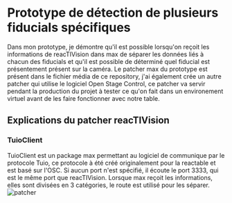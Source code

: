 # Prototype de détection de plusieurs fiducials spécifiques

Dans mon prototype, je démontre qu'il est possible lorsqu'on reçoit les informations de reacTIVision dans max de séparer les données liés à chacun des fiducials et qu'il est possible de déterminé quel fiducial est présentement présent sur la caméra. Le patcher max du prototype est présent dans le fichier média de ce repository, j'ai également crée un autre patcher qui utilise le logiciel Open Stage Control, ce patcher va servir pendant la production du projet à tester ce qu'on fait dans un environement virtuel avant de les faire fonctionner avec notre table.

## Explications du patcher reacTIVision

### TuioClient

TuioClient est un package max permettant au logiciel de communique par le protocole Tuio, ce protocole à été créé originalement pour la reactable et est basé sur l'OSC. Si aucun port n'est spécifié, il écoute le port 3333, qui est le même port que reacTIVision. Lorsque max reçoit les informations, elles sont divisées en 3 catégories, le route est utilisé pour les séparer.
![patcher](Media/images/TUIOprototype.png)
